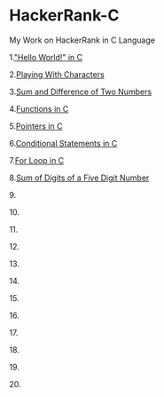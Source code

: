 # HackerRank-C

My Work on HackerRank in C Language

1.["Hello World!" in C]()

2.[Playing With Characters]()

3.[Sum and Difference of Two Numbers]()

4.[Functions in C]()

5.[Pointers in C]()

6.[Conditional Statements in C]()

7.[For Loop in C]()

8.[Sum of Digits of a Five Digit Number]()

9.[]()

10.[]()

11.[]()

12.[]()

13.[]()

14.[]()

15.[]()

16.[]()

17.[]()

18.[]()

19.[]()

20.[]()
